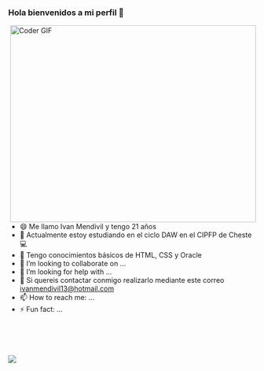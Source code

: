 ### Hola bienvenidos a mi perfil 👋

<img align="right" src="https://media.giphy.com/media/SWoSkN6DxTszqIKEqv/giphy.gif" alt="Coder GIF" width="500" height="400">

- 😄 Me llamo Ivan Mendivil y tengo 21 años
- 🔭 Actualmente estoy estudiando en el ciclo DAW en el CIPFP de Cheste💻
- 🎲 Tengo conocimientos básicos de HTML, CSS y Oracle
- 👯 I’m looking to collaborate on ...
- 🤔 I’m looking for help with ...
- 💬 Si quereis contactar conmigo realizarlo mediante este correo ivanmendivil13@hotmail.com
- 📫 How to reach me: ...
- ⚡ Fun fact: ...
<br>

<br><br>
<a href="https://github.com/ankitwarbhe">
  <img align="center" src="https://github-readme-stats.vercel.app/api/top-langs/?username=Ivan-Mend&theme=dark">
</a>

